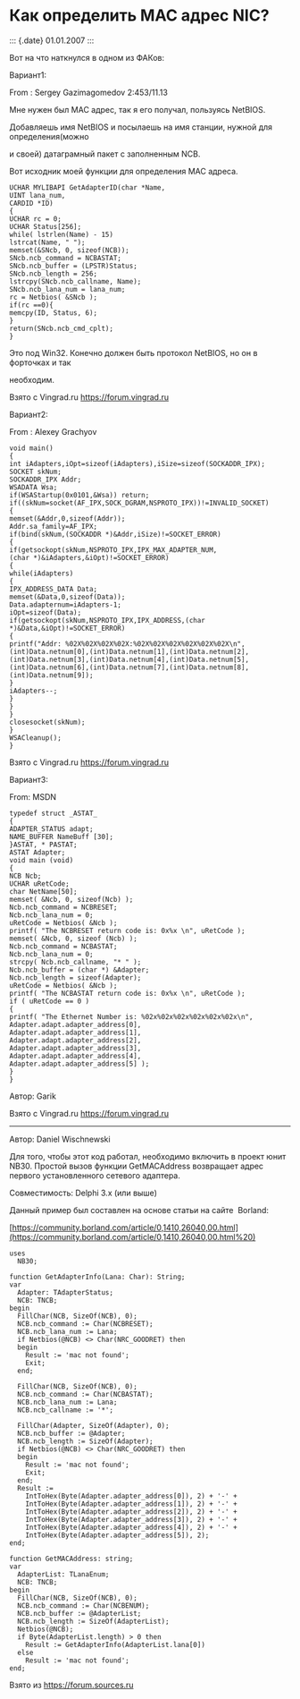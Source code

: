Как определить MAC адрес NIC?
=============================

::: {.date}
01.01.2007
:::

Вот на что наткнулся в одном из ФАКов:

Вариант1:

From : Sergey Gazimagomedov 2:453/11.13

Мне нужен был МАС адpес, так я его получал, пользуясь NetBIOS.

Добавляешь имя NetBIOS и посылаешь на имя станции, нужной для
опpеделения(можно

и своей) датагpамный пакет с заполненным NCB.

Вот исходник моей функции для опpеделения МАС адpеса.

    UCHAR MYLIBAPI GetAdapterID(char *Name,
    UINT lana_num,
    CARDID *ID)
    {
    UCHAR rc = 0;
    UCHAR Status[256];
    while( lstrlen(Name) - 15)
    lstrcat(Name, " ");
    memset(&SNcb, 0, sizeof(NCB));
    SNcb.ncb_command = NCBASTAT;
    SNcb.ncb_buffer = (LPSTR)Status;
    SNcb.ncb_length = 256;
    lstrcpy(SNcb.ncb_callname, Name);
    SNcb.ncb_lana_num = lana_num;
    rc = Netbios( &SNcb );
    if(rc ==0){
    memcpy(ID, Status, 6);
    }
    return(SNcb.ncb_cmd_cplt);
    }

Это под Win32. Конечно должен быть пpотокол NetBIOS, но он в фоpточках и
так

необходим.

Взято с Vingrad.ru <https://forum.vingrad.ru>

Вариант2:

From : Alexey Grachyov

    void main()
    {
    int iAdapters,iOpt=sizeof(iAdapters),iSize=sizeof(SOCKADDR_IPX);
    SOCKET skNum;
    SOCKADDR_IPX Addr;
    WSADATA Wsa;
    if(WSAStartup(0x0101,&Wsa)) return;
    if((skNum=socket(AF_IPX,SOCK_DGRAM,NSPROTO_IPX))!=INVALID_SOCKET)
    {
    memset(&Addr,0,sizeof(Addr));
    Addr.sa_family=AF_IPX;
    if(bind(skNum,(SOCKADDR *)&Addr,iSize)!=SOCKET_ERROR)
    {
    if(getsockopt(skNum,NSPROTO_IPX,IPX_MAX_ADAPTER_NUM,
    (char *)&iAdapters,&iOpt)!=SOCKET_ERROR)
    {
    while(iAdapters)
    {
    IPX_ADDRESS_DATA Data;
    memset(&Data,0,sizeof(Data));
    Data.adapternum=iAdapters-1;
    iOpt=sizeof(Data);
    if(getsockopt(skNum,NSPROTO_IPX,IPX_ADDRESS,(char
    *)&Data,&iOpt)!=SOCKET_ERROR)
    {
    printf("Addr: %02X%02X%02X%02X:%02X%02X%02X%02X%02X%02X\n",
    (int)Data.netnum[0],(int)Data.netnum[1],(int)Data.netnum[2],
    (int)Data.netnum[3],(int)Data.netnum[4],(int)Data.netnum[5],
    (int)Data.netnum[6],(int)Data.netnum[7],(int)Data.netnum[8],
    (int)Data.netnum[9]);
    }
    iAdapters--;
    }
    }
    }
    closesocket(skNum);
    }
    WSACleanup();
    }

Взято с Vingrad.ru <https://forum.vingrad.ru>

Вариант3:

From: MSDN

    typedef struct _ASTAT_
    {
    ADAPTER_STATUS adapt;
    NAME_BUFFER NameBuff [30];
    }ASTAT, * PASTAT;
    ASTAT Adapter;
    void main (void)
    {
    NCB Ncb;
    UCHAR uRetCode;
    char NetName[50];
    memset( &Ncb, 0, sizeof(Ncb) );
    Ncb.ncb_command = NCBRESET;
    Ncb.ncb_lana_num = 0;
    uRetCode = Netbios( &Ncb );
    printf( "The NCBRESET return code is: 0x%x \n", uRetCode );
    memset( &Ncb, 0, sizeof (Ncb) );
    Ncb.ncb_command = NCBASTAT;
    Ncb.ncb_lana_num = 0;
    strcpy( Ncb.ncb_callname, "* " );
    Ncb.ncb_buffer = (char *) &Adapter;
    Ncb.ncb_length = sizeof(Adapter);
    uRetCode = Netbios( &Ncb );
    printf( "The NCBASTAT return code is: 0x%x \n", uRetCode );
    if ( uRetCode == 0 )
    {
    printf( "The Ethernet Number is: %02x%02x%02x%02x%02x%02x\n",
    Adapter.adapt.adapter_address[0],
    Adapter.adapt.adapter_address[1],
    Adapter.adapt.adapter_address[2],
    Adapter.adapt.adapter_address[3],
    Adapter.adapt.adapter_address[4],
    Adapter.adapt.adapter_address[5] );
    }
    }

Автор: Garik

Взято с Vingrad.ru <https://forum.vingrad.ru>

------------------------------------------------------------------------

Автор: Daniel Wischnewski

Для того, чтобы этот код работал, необходимо включить в проект юнит
NB30. Простой вызов функции GetMACAddress возвращает адрес первого
установленного сетевого адаптера.

Совместимость: Delphi 3.x (или выше)

Данный пример был составлен на основе статьи на сайте  Borland:

[https://community.borland.com/article/0,1410,26040,00.html](https://community.borland.com/article/0,1410,26040,00.html%20)

    uses 
      NB30; 
     
    function GetAdapterInfo(Lana: Char): String; 
    var 
      Adapter: TAdapterStatus; 
      NCB: TNCB; 
    begin 
      FillChar(NCB, SizeOf(NCB), 0); 
      NCB.ncb_command := Char(NCBRESET); 
      NCB.ncb_lana_num := Lana; 
      if Netbios(@NCB) <> Char(NRC_GOODRET) then 
      begin 
        Result := 'mac not found'; 
        Exit; 
      end; 
     
      FillChar(NCB, SizeOf(NCB), 0); 
      NCB.ncb_command := Char(NCBASTAT); 
      NCB.ncb_lana_num := Lana; 
      NCB.ncb_callname := '*'; 
     
      FillChar(Adapter, SizeOf(Adapter), 0); 
      NCB.ncb_buffer := @Adapter; 
      NCB.ncb_length := SizeOf(Adapter); 
      if Netbios(@NCB) <> Char(NRC_GOODRET) then 
      begin 
        Result := 'mac not found'; 
        Exit; 
      end; 
      Result := 
        IntToHex(Byte(Adapter.adapter_address[0]), 2) + '-' + 
        IntToHex(Byte(Adapter.adapter_address[1]), 2) + '-' + 
        IntToHex(Byte(Adapter.adapter_address[2]), 2) + '-' + 
        IntToHex(Byte(Adapter.adapter_address[3]), 2) + '-' + 
        IntToHex(Byte(Adapter.adapter_address[4]), 2) + '-' + 
        IntToHex(Byte(Adapter.adapter_address[5]), 2); 
    end; 
     
    function GetMACAddress: string; 
    var 
      AdapterList: TLanaEnum; 
      NCB: TNCB; 
    begin 
      FillChar(NCB, SizeOf(NCB), 0); 
      NCB.ncb_command := Char(NCBENUM); 
      NCB.ncb_buffer := @AdapterList; 
      NCB.ncb_length := SizeOf(AdapterList); 
      Netbios(@NCB); 
      if Byte(AdapterList.length) > 0 then 
        Result := GetAdapterInfo(AdapterList.lana[0]) 
      else 
        Result := 'mac not found'; 
    end; 

Взято из <https://forum.sources.ru>
